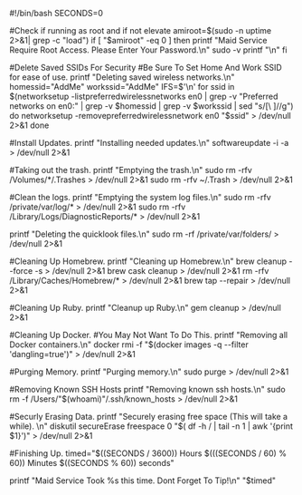 #!/bin/bash
SECONDS=0

#Check if running as root and if not elevate
amiroot=$(sudo -n uptime 2>&1| grep -c "load")
if [ "$amiroot" -eq 0 ]
then
    printf "Maid Service Require Root Access. Please Enter Your Password.\n"
    sudo -v
    printf "\n"
fi

#Delete Saved SSIDs For Security
#Be Sure To Set Home And Work SSID for ease of use.
printf "Deleting saved wireless networks.\n"
homessid="AddMe"
workssid="AddMe"
IFS=$'\n'
for ssid in $(networksetup -listpreferredwirelessnetworks en0 | grep -v "Preferred networks on en0:" | grep -v $homessid | grep -v $workssid | sed "s/[\	]//g")
do
    networksetup -removepreferredwirelessnetwork en0 "$ssid"  > /dev/null 2>&1
done

#Install Updates.
printf "Installing needed updates.\n"
softwareupdate -i -a > /dev/null 2>&1

#Taking out the trash.
printf "Emptying the trash.\n"
sudo rm -rfv /Volumes/*/.Trashes > /dev/null 2>&1
sudo rm -rfv ~/.Trash  > /dev/null 2>&1

#Clean the logs.
printf "Emptying the system log files.\n"
sudo rm -rfv /private/var/log/*  > /dev/null 2>&1
sudo rm -rfv /Library/Logs/DiagnosticReports/* > /dev/null 2>&1

printf "Deleting the quicklook files.\n"
sudo rm -rf /private/var/folders/ > /dev/null 2>&1

#Cleaning Up Homebrew.
printf "Cleaning up Homebrew.\n"
brew cleanup --force -s > /dev/null 2>&1
brew cask cleanup > /dev/null 2>&1
rm -rfv /Library/Caches/Homebrew/* > /dev/null 2>&1
brew tap --repair > /dev/null 2>&1

#Cleaning Up Ruby.
printf "Cleanup up Ruby.\n"
gem cleanup > /dev/null 2>&1

#Cleaning Up Docker.
#You May Not Want To Do This.
printf "Removing all Docker containers.\n"
docker rmi -f "$(docker images -q --filter 'dangling=true')" > /dev/null 2>&1

#Purging Memory.
printf "Purging memory.\n"
sudo purge > /dev/null 2>&1

#Removing Known SSH Hosts
printf "Removing known ssh hosts.\n"
sudo rm -f /Users/"$(whoami)"/.ssh/known_hosts > /dev/null 2>&1

#Securly Erasing Data.
printf "Securely erasing free space (This will take a while). \n"
diskutil secureErase freespace 0 "$( df -h / | tail -n 1 | awk '{print $1}')" > /dev/null 2>&1

#Finishing Up.
timed="$((SECONDS / 3600)) Hours $(((SECONDS / 60) % 60)) Minutes $((SECONDS % 60)) seconds"

printf "Maid Service Took %s this time. Dont Forget To Tip!\n" "$timed"
